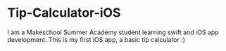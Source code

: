 # Tip-Calculator-iOS

I am a Makeschool Summer Academy student learning swift and iOS app development. This is my first iOS app,  a basic tip calculator :)
